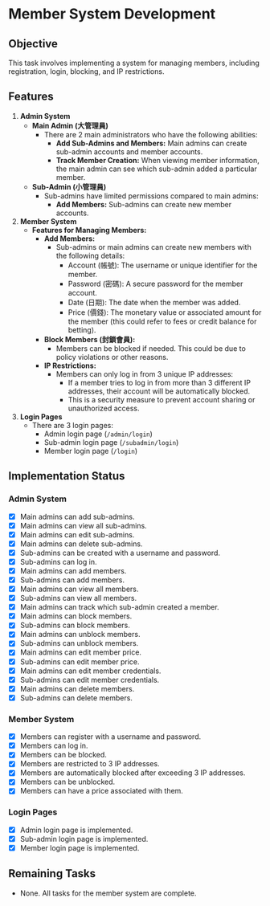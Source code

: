 # Member System Development

## Objective

This task involves implementing a system for managing members, including registration, login, blocking, and IP restrictions.

## Features

1.  **Admin System**
    *   **Main Admin (大管理員)**
        *   There are 2 main administrators who have the following abilities:
            *   **Add Sub-Admins and Members:** Main admins can create sub-admin accounts and member accounts.
            *   **Track Member Creation:** When viewing member information, the main admin can see which sub-admin added a particular member.
    *   **Sub-Admin (小管理員)**
        *   Sub-admins have limited permissions compared to main admins:
            *   **Add Members:** Sub-admins can create new member accounts.
2.  **Member System**
    *   **Features for Managing Members:**
        *   **Add Members:**
            *   Sub-admins or main admins can create new members with the following details:
                *   Account (帳號): The username or unique identifier for the member.
                *   Password (密碼): A secure password for the member account.
                *   Date (日期): The date when the member was added.
                *   Price (價錢): The monetary value or associated amount for the member (this could refer to fees or credit balance for betting).
        *   **Block Members (封鎖會員):**
            *   Members can be blocked if needed. This could be due to policy violations or other reasons.
        *   **IP Restrictions:**
            *   Members can only log in from 3 unique IP addresses:
                *   If a member tries to log in from more than 3 different IP addresses, their account will be automatically blocked.
                *   This is a security measure to prevent account sharing or unauthorized access.
3.  **Login Pages**
    *   There are 3 login pages:
        *   Admin login page (`/admin/login`)
        *   Sub-admin login page (`/subadmin/login`)
        *   Member login page (`/login`)

## Implementation Status

### Admin System
- [x] Main admins can add sub-admins.
- [x] Main admins can view all sub-admins.
- [x] Main admins can edit sub-admins.
- [x] Main admins can delete sub-admins.
- [x] Sub-admins can be created with a username and password.
- [x] Sub-admins can log in.
- [x] Main admins can add members.
- [x] Sub-admins can add members.
- [x] Main admins can view all members.
- [x] Sub-admins can view all members.
- [x] Main admins can track which sub-admin created a member.
- [x] Main admins can block members.
- [x] Sub-admins can block members.
- [x] Main admins can unblock members.
- [x] Sub-admins can unblock members.
- [x] Main admins can edit member price.
- [x] Sub-admins can edit member price.
- [x] Main admins can edit member credentials.
- [x] Sub-admins can edit member credentials.
- [x] Main admins can delete members.
- [x] Sub-admins can delete members.

### Member System
-   [x] Members can register with a username and password.
-   [x] Members can log in.
-   [x] Members can be blocked.
-   [x] Members are restricted to 3 IP addresses.
-   [x] Members are automatically blocked after exceeding 3 IP addresses.
-   [x] Members can be unblocked.
-   [x] Members can have a price associated with them.

### Login Pages
-   [x] Admin login page is implemented.
-   [x] Sub-admin login page is implemented.
-   [x] Member login page is implemented.

## Remaining Tasks

-   None. All tasks for the member system are complete.
